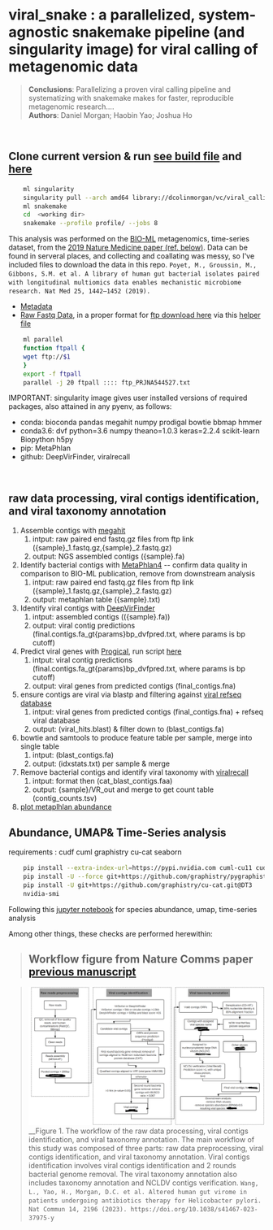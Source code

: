 # viral_snake : a parallelized, system-agnostic snakemake pipeline (and singularity image) for viral calling of metagenomic data

>__Conclusions__: Parallelizing a proven viral calling pipeline and systematizing with snakemake makes for faster, reproducible metagenomic research....<br>
>__Authors__: Daniel Morgan; Haobin Yao; Joshua Ho

<space>\
<space>

Clone current version & run [see build file](https://cloud.sylabs.io/builder/6456f006a9850b03b2ca613e) and [here](https://github.com/dcolinmorgan/viral_snake/blob/master/tryBuild.def)
--------------------------------------------------
```bash
    ml singularity
    singularity pull --arch amd64 library://dcolinmorgan/vc/viral_calling:v0.1
    ml snakemake
    cd  <working dir>
    snakemake --profile profile/ --jobs 8
```

This analysis was performed on the [BIO-ML](https://www.broadinstitute.org/infectious-disease-and-microbiome/broad-institute-openbiome-microbiome-library) metagenomics, time-series dataset, from the [2019 Nature Medicine paper (ref. below)](https://sci-hub.se/10.1038/s41591-019-0559-3). Data can be found in serveral places, and collecting and coallating was messy, so I've included files to download the data in this repo.
```Poyet, M., Groussin, M., Gibbons, S.M. et al. A library of human gut bacterial isolates paired with longitudinal multiomics data enables mechanistic microbiome research. Nat Med 25, 1442–1452 (2019).```

*   [Metadata](https://static-content.springer.com/esm/art%3A10.1038%2Fs41591-019-0559-3/MediaObjects/41591_2019_559_MOESM3_ESM.xlsx)
*   [Raw Fastq Data](https://www.ebi.ac.uk/ena/browser/view/PRJNA544527), in a proper format for [ftp download here](https://github.com/dcolinmorgan/grph/blob/main/ftp_PRJNA544527.txt) via this [helper file](https://github.com/dcolinmorgan/grph/blob/main/PRJNA544527-meta_inf.txt)
```bash
    ml parallel
    function ftpall {
    wget ftp://$1
    }
    export -f ftpall
    parallel -j 20 ftpall :::: ftp_PRJNA544527.txt
```

IMPORTANT: singularity image gives user installed versions of required packages, also attained in any pyenv, as follows:
*   conda: bioconda pandas megahit numpy prodigal bowtie bbmap hmmer
*   conda3.6: dvf python=3.6 numpy theano=1.0.3 keras=2.2.4 scikit-learn Biopython h5py
*   pip: MetaPhlan
*   github: DeepVirFinder, viralrecall
  
<space>\
<space>
  
raw data processing, viral contigs identification, and viral taxonomy annotation
---------------------
1. Assemble contigs with [megahit](https://github.com/voutcn/megahit)
    1. intput: raw paired end fastq.gz files from ftp link ({sample}_1.fastq.gz,{sample}_2.fastq.gz)
    2. output: NGS assembled contigs ({sample}.fa)
2. Identify bacterial contigs with [MetaPhlan4](https://github.com/biobakery/MetaPhlAn/wiki/MetaPhlAn-4) -- confirm data quality in comparison to BIO-ML publication, remove from downstream analysis
    1. intput: raw paired end fastq.gz files from ftp link ({sample}_1.fastq.gz,{sample}_2.fastq.gz)
    2. output: metaphlan table ({sample}.txt)
2. Identify viral contigs with [DeepVirFinder](https://github.com/jessieren/DeepVirFinder)
    1. intput: assembled contigs (({sample}.fa))
    2. output: viral contig predictions (final.contigs.fa_gt{params}bp_dvfpred.txt, where params is bp cutoff)
2. Predict viral genes with [Progical](https://github.com/hyattpd/Prodigal), run script [here](https://github.com/dcolinmorgan/viral_snake/blob/master/scripts/run_prodigal.py)
    1. intput: viral contig predictions (final.contigs.fa_gt{params}bp_dvfpred.txt, where params is bp cutoff)
    2. output: viral genes from predicted contigs (final_contigs.fna) 
2. ensure contigs are viral via blastp and filtering against [viral refseq database](https://support.nlm.nih.gov/knowledgebase/article/KA-03474/en-us)
    1. intput: viral genes from predicted contigs (final_contigs.fna) + refseq viral database
    2. output: (viral_hits.blast) & filter down to (blast_contigs.fa)
2. bowtie and samtools to produce feature table per sample, merge into single table
    1. intput: (blast_contigs.fa)
    2. output: (idxstats.txt) per sample & merge
3. Remove bacterial contigs and identify viral taxonomy with [viralrecall](https://github.com/faylward/viralrecall)
    1. intput: format then (cat_blast_contigs.faa)
    2. output: {sample}/VR_out and merge to get count table (contig_counts.tsv)
5. [plot metaplhlan abundance](https://github.com/dcolinmorgan/viral_snake/blob/master/scripts/plot_abundance.py)
   
Abundance, UMAP& Time-Series analysis
---------------------
requirements :
cudf cuml graphistry cu-cat seaborn

```bash
    pip install --extra-index-url=https://pypi.nvidia.com cuml-cu11 cudf-cu11 cugraph-cu11 pylibraft_cu11 raft_dask_cu11 dask_cudf_cu11 pylibcugraph_cu11 pylibraft_cu11
    pip install -U --force git+https://github.com/graphistry/pygraphistry.git@cudf
    pip install -U git+https://github.com/graphistry/cu-cat.git@DT3
    nvidia-smi
```
    
Following this [jupyter notebook]([https://github.com/dcolinmorgan/viral_snake/....](https://github.com/dcolinmorgan/grph/blob/main/accelearting_metagenomic_demo.ipynb)) for species abundance, umap, time-series analysis
    
Among other things, these checks are performed herewithin:

>Workflow figure from Nature Comms paper [previous manuscript](https://www.nature.com/articles/s41467-023-37975-y#Sec17)
>--------------------------------------------------


>![Figure 1. Pipeline: raw data processing, viral contigs identification, and viral taxonomy annotation](https://github.com/dcolinmorgan/viral_snake/blob/master/viral_snake_partial_pipe.png)\
> __Figure 1. The workflow of the raw data processing, viral contigs identification, and viral taxonomy annotation. The main workflow of this study was composed of three parts: raw data preprocessing, viral contigs identification, and viral taxonomy annotation. Viral contigs identification involves viral contigs identification and 2 rounds bacterial genome removal. The viral taxonomy
annotation also includes taxonomy annotation and NCLDV contigs verification.
```Wang, L., Yao, H., Morgan, D.C. et al. Altered human gut virome in patients undergoing antibiotics therapy for Helicobacter pylori. Nat Commun 14, 2196 (2023). https://doi.org/10.1038/s41467-023-37975-y```
